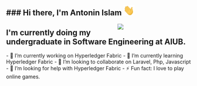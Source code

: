 <h2>### Hi there, I'm Antonin Islam <img src="https://raw.githubusercontent.com/ABSphreak/ABSphreak/master/gifs/Hi.gif" width="30px"></h2>
<img align='right' src='https://giphy.com/gifs/f9XgHHnPnDjOF1hWpl/html5' width='200'>
<h2>I'm currently doing my undergraduate in Software Engineering at AIUB.</h2>
- 🔭 I’m currently working on Hyperledger Fabric
- 🌱 I’m currently learning Hyperledger Fabric
- 👯 I’m looking to collaborate on Laravel, Php, Javascript
- 🤔 I’m looking for help with Hyperledger Fabric
- ⚡ Fun fact: I love to play online games.


<!--
**antonin686/antonin686** is a ✨ _special_ ✨ repository because its `README.md` (this file) appears on your GitHub profile.

Here are some ideas to get you started:

- 🔭 I’m currently working on ...
- 🌱 I’m currently learning ...
- 👯 I’m looking to collaborate on ...
- 🤔 I’m looking for help with ...
- 💬 Ask me about ...
- 📫 How to reach me: ...
- 😄 Pronouns: ...
- ⚡ Fun fact: ...
-->
